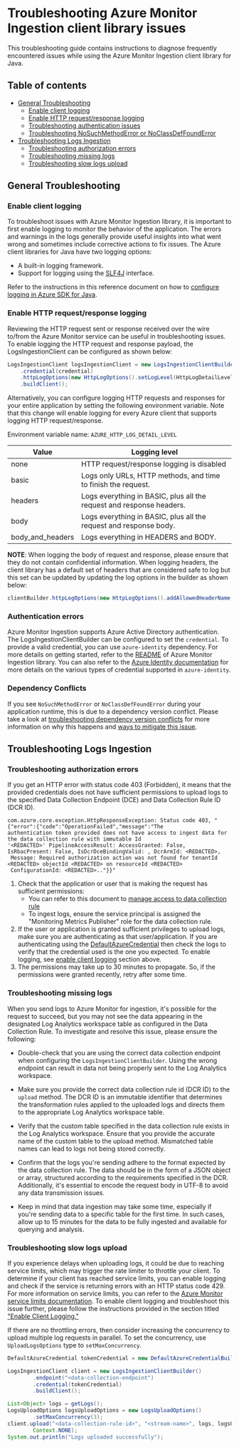 # Troubleshooting Azure Monitor Ingestion client library issues

This troubleshooting guide contains instructions to diagnose frequently encountered issues while using the Azure
Monitor Ingestion client library for Java.

## Table of contents

* [General Troubleshooting](#general-troubleshooting)
    * [Enable client logging](#enable-client-logging)
    * [Enable HTTP request/response logging](#enable-http-requestresponse-logging)
    * [Troubleshooting authentication issues](#authentication-errors)
    * [Troubleshooting NoSuchMethodError or NoClassDefFoundError](#dependency-conflicts)
* [Troubleshooting Logs Ingestion](#troubleshooting-logs-ingestion)
    * [Troubleshooting authorization errors](#troubleshooting-authorization-errors)
    * [Troubleshooting missing logs](#troubleshooting-missing-logs)
    * [Troubleshooting slow logs upload](#troubleshooting-slow-logs-upload)

## General Troubleshooting

### Enable client logging

To troubleshoot issues with Azure Monitor Ingestion library, it is important to first enable logging to monitor the
behavior of the application. The errors and warnings in the logs generally provide
useful insights into what went wrong and sometimes include corrective actions to fix issues.
The Azure client libraries for Java have two logging options:

* A built-in logging framework.
* Support for logging using the [SLF4J](https://www.slf4j.org/) interface.

Refer to the instructions in this reference document on how
to [configure logging in Azure SDK for Java](https://docs.microsoft.com/azure/developer/java/sdk/logging-overview).

### Enable HTTP request/response logging

Reviewing the HTTP request sent or response received over the wire to/from the Azure Monitor service can be useful in
troubleshooting issues. To enable logging the HTTP request and response payload, the LogsIngestionClient can be configured as shown below:

```java readme-sample-enablehttplogging
LogsIngestionClient logsIngestionClient = new LogsIngestionClientBuilder()
    .credential(credential)
    .httpLogOptions(new HttpLogOptions().setLogLevel(HttpLogDetailLevel.BODY_AND_HEADERS))
    .buildClient();
```

Alternatively, you can configure logging HTTP requests and responses for your entire application by setting the
following environment variable. Note that this change will enable logging for every Azure client that supports logging
HTTP request/response.

Environment variable name: `AZURE_HTTP_LOG_DETAIL_LEVEL`

| Value            | Logging level                                                        |
|------------------|----------------------------------------------------------------------|
| none             | HTTP request/response logging is disabled                            |
| basic            | Logs only URLs, HTTP methods, and time to finish the request.        |
| headers          | Logs everything in BASIC, plus all the request and response headers. |
| body             | Logs everything in BASIC, plus all the request and response body.    |
| body_and_headers | Logs everything in HEADERS and BODY.                                 |

**NOTE**: When logging the body of request and response, please ensure that they do not contain confidential
information. When logging headers, the client library has a default set of headers that are considered safe to log
but this set can be updated by updating the log options in the builder as shown below:

```java
clientBuilder.httpLogOptions(new HttpLogOptions().addAllowedHeaderName("safe-to-log-header-name"))
```

### Authentication errors

Azure Monitor Ingestion supports Azure Active Directory authentication. The LogsIngestionClientBuilder can be configured
to set the `credential`. To provide a valid credential, you can use `azure-identity` dependency. For more details on 
getting started, refer to the [README](https://github.com/Azure/azure-sdk-for-java/tree/main/sdk/monitor/azure-monitor-ingestion#create-the-client)
of Azure Monitor Ingestion library. You can also refer to the [Azure Identity documentation](https://docs.microsoft.com/azure/developer/java/sdk/identity)
for more details on the various types of credential supported in `azure-identity`.

### Dependency Conflicts

If you see `NoSuchMethodError` or `NoClassDefFoundError` during your application runtime, this is due to a
dependency version conflict. Please take a look at [troubleshooting dependency version conflicts](https://docs.microsoft.com/azure/developer/java/sdk/troubleshooting-dependency-version-conflict)
for more information on why this happens and [ways to mitigate this issue](https://docs.microsoft.com/azure/developer/java/sdk/troubleshooting-dependency-version-conflict#mitigate-version-mismatch-issues).

## Troubleshooting Logs Ingestion

### Troubleshooting authorization errors

If you get an HTTP error with status code 403 (Forbidden), it means that the provided credentials does not have
sufficient permissions to upload logs to the specified Data Collection Endpoint (DCE) and Data Collection Rule ID (DCR ID).

```text
com.azure.core.exception.HttpResponseException: Status code 403, "{"error":{"code":"OperationFailed","message":"The 
authentication token provided does not have access to ingest data for the data collection rule with immutable Id 
'<REDACTED>' PipelineAccessResult: AccessGranted: False, IsRbacPresent: False, IsDcrDceBindingValid: , DcrArmId: <REDACTED>,
 Message: Required authorization action was not found for tenantId <REDACTED> objectId <REDACTED> on resourceId <REDACTED>
 ConfigurationId: <REDACTED>.."}}"
```

1. Check that the application or user that is making the request has sufficient permissions:
    * You can refer to this document
      to [manage access to data collection rule](https://learn.microsoft.com/azure/azure-monitor/logs/tutorial-logs-ingestion-portal#assign-permissions-to-the-dcr)
    * To ingest logs, ensure the service principal is assigned the "Monitoring Metrics Publisher" role for the data
      collection rule.
2. If the user or application is granted sufficient privileges to upload logs, make sure you are
   authenticating as that user/application. If you are authenticating using the
   [DefaultAzureCredential](https://github.com/Azure/azure-sdk-for-java/blob/main/sdk/identity/azure-identity/README.md#authenticating-with-defaultazurecredential)
   then check the logs to verify that the credential used is the one you expected. To enable logging, see [enable
   client logging](#enable-client-logging) section above.
3. The permissions may take up to 30 minutes to propagate. So, if the permissions were granted recently, retry after
   some time.

### Troubleshooting missing logs

When you send logs to Azure Monitor for ingestion, it's possible for the request to succeed, but you may not see the
data appearing in the designated Log Analytics workspace table as configured in the Data Collection Rule. To investigate
and resolve this issue, please ensure the following:

- Double-check that you are using the correct data collection endpoint when configuring
  the `LogsIngestionClientBuilder`.
  Using the wrong endpoint can result in data not being properly sent to the Log Analytics workspace.

- Make sure you provide the correct data collection rule id (DCR ID) to the `upload` method. The DCR ID is an immutable
  identifier that determines the transformation rules applied to the uploaded logs and directs them to the appropriate
  Log Analytics workspace table.

- Verify that the custom table specified in the data collection rule exists in the Log Analytics workspace. Ensure that
  you provide the accurate name of the custom table to the upload method. Mismatched table names can lead to logs not
  being stored correctly.

- Confirm that the logs you're sending adhere to the format expected by the data collection rule. The data should be in
  the form of a JSON object or array, structured according to the requirements specified in the DCR. Additionally, it's
  essential to encode the request body in UTF-8 to avoid any data transmission issues.

- Keep in mind that data ingestion may take some time, especially if you're sending data to a specific table for the
  first time. In such cases, allow up to 15 minutes for the data to be fully ingested and available for querying and
  analysis.

### Troubleshooting slow logs upload

If you experience delays when uploading logs, it could be due to reaching service limits, which may trigger the rate
limiter to throttle your client. To determine if your client has reached service limits, you can enable logging and
check if the service is returning errors with an HTTP status code 429. For more information on service limits, you can
refer to the [Azure Monitor service limits documentation](https://learn.microsoft.com/en-us/azure/azure-monitor/service-limits#logs-ingestion-api).
To enable client logging and troubleshoot this issue further, please follow the instructions provided in the section 
titled ["Enable Client Logging."](#enable-client-logging)

If there are no throttling errors, then consider increasing the concurrency to upload multiple log requests in parallel.
To set the concurrency, use `UploadLogsOptions` type to `setMaxConcurrency`.

```java readme-sample-uploadLogsWithMaxConcurrency
DefaultAzureCredential tokenCredential = new DefaultAzureCredentialBuilder().build();

LogsIngestionClient client = new LogsIngestionClientBuilder()
        .endpoint("<data-collection-endpoint")
        .credential(tokenCredential)
        .buildClient();

List<Object> logs = getLogs();
LogsUploadOptions logsUploadOptions = new LogsUploadOptions()
        .setMaxConcurrency(3);
client.upload("<data-collection-rule-id>", "<stream-name>", logs, logsUploadOptions,
        Context.NONE);
System.out.println("Logs uploaded successfully");
```
